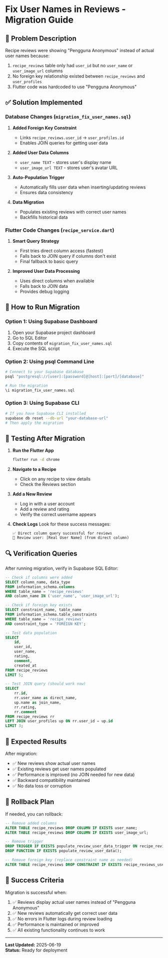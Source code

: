 # Fix User Names in Reviews - Migration Guide

## 🔧 Problem Description

Recipe reviews were showing "Pengguna Anonymous" instead of actual user names because:

1. `recipe_reviews` table only had `user_id` but no `user_name` or `user_image_url` columns
2. No foreign key relationship existed between `recipe_reviews` and `user_profiles`
3. Flutter code was hardcoded to use "Pengguna Anonymous"

## ✅ Solution Implemented

### Database Changes (`migration_fix_user_names.sql`)

1. **Added Foreign Key Constraint**

   - Links `recipe_reviews.user_id` → `user_profiles.id`
   - Enables JOIN queries for getting user data

2. **Added User Data Columns**

   - `user_name TEXT` - stores user's display name
   - `user_image_url TEXT` - stores user's avatar URL

3. **Auto-Population Trigger**

   - Automatically fills user data when inserting/updating reviews
   - Ensures data consistency

4. **Data Migration**
   - Populates existing reviews with correct user names
   - Backfills historical data

### Flutter Code Changes (`recipe_service.dart`)

1. **Smart Query Strategy**

   - First tries direct column access (fastest)
   - Falls back to JOIN query if columns don't exist
   - Final fallback to basic query

2. **Improved User Data Processing**
   - Uses direct columns when available
   - Falls back to JOIN data
   - Provides debug logging

## 🚀 How to Run Migration

### Option 1: Using Supabase Dashboard

1. Open your Supabase project dashboard
2. Go to SQL Editor
3. Copy contents of `migration_fix_user_names.sql`
4. Execute the SQL script

### Option 2: Using psql Command Line

```bash
# Connect to your Supabase database
psql "postgresql://[user]:[password]@[host]:[port]/[database]"

# Run the migration
\i migration_fix_user_names.sql
```

### Option 3: Using Supabase CLI

```bash
# If you have Supabase CLI installed
supabase db reset --db-url "your-database-url"
# Then apply the migration
```

## 🧪 Testing After Migration

1. **Run the Flutter App**

   ```bash
   flutter run -d chrome
   ```

2. **Navigate to a Recipe**

   - Click on any recipe to view details
   - Check the Reviews section

3. **Add a New Review**

   - Log in with a user account
   - Add a review and rating
   - Verify the correct username appears

4. **Check Logs**
   Look for these success messages:
   ```
   ✅ Direct column query successful for reviews
   👤 Review user: [Real User Name] (from direct column)
   ```

## 🔍 Verification Queries

After running migration, verify in Supabase SQL Editor:

```sql
-- Check if columns were added
SELECT column_name, data_type
FROM information_schema.columns
WHERE table_name = 'recipe_reviews'
AND column_name IN ('user_name', 'user_image_url');

-- Check if foreign key exists
SELECT constraint_name, table_name
FROM information_schema.table_constraints
WHERE table_name = 'recipe_reviews'
AND constraint_type = 'FOREIGN KEY';

-- Test data population
SELECT
    id,
    user_id,
    user_name,
    rating,
    comment,
    created_at
FROM recipe_reviews
LIMIT 5;

-- Test JOIN query (should work now)
SELECT
    rr.id,
    rr.user_name as direct_name,
    up.name as join_name,
    rr.rating,
    rr.comment
FROM recipe_reviews rr
LEFT JOIN user_profiles up ON rr.user_id = up.id
LIMIT 3;
```

## 📱 Expected Results

After migration:

- ✅ New reviews show actual user names
- ✅ Existing reviews get user names populated
- ✅ Performance is improved (no JOIN needed for new data)
- ✅ Backward compatibility maintained
- ✅ No data loss or corruption

## 🔄 Rollback Plan

If needed, you can rollback:

```sql
-- Remove added columns
ALTER TABLE recipe_reviews DROP COLUMN IF EXISTS user_name;
ALTER TABLE recipe_reviews DROP COLUMN IF EXISTS user_image_url;

-- Remove trigger
DROP TRIGGER IF EXISTS populate_review_user_data_trigger ON recipe_reviews;
DROP FUNCTION IF EXISTS populate_review_user_data();

-- Remove foreign key (replace constraint name as needed)
ALTER TABLE recipe_reviews DROP CONSTRAINT IF EXISTS recipe_reviews_user_id_fkey_profiles;
```

## 🎯 Success Criteria

Migration is successful when:

1. ✅ Reviews display actual user names instead of "Pengguna Anonymous"
2. ✅ New reviews automatically get correct user data
3. ✅ No errors in Flutter logs during review loading
4. ✅ Performance is maintained or improved
5. ✅ All existing functionality continues to work

---

**Last Updated:** 2025-06-19  
**Status:** Ready for deployment
